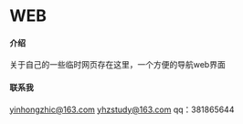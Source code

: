 # WEB

#### 介绍
关于自己的一些临时网页存在这里，一个方便的导航web界面

#### 联系我

yinhongzhic@163.com
yhzstudy@163.com
qq：381865644
